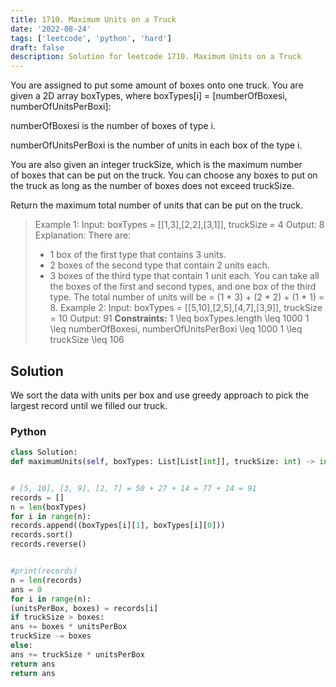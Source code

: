 ```yaml
---
title: 1710. Maximum Units on a Truck
date: '2022-08-24'
tags: ['leetcode', 'python', 'hard']
draft: false
description: Solution for leetcode 1710. Maximum Units on a Truck
---
```


You are assigned to put some amount of boxes onto one truck. You are given a 2D array boxTypes, where boxTypes[i] <TeX>=</TeX> [numberOfBoxesi, numberOfUnitsPerBoxi]:

numberOfBoxesi is the number of boxes of type i.

numberOfUnitsPerBoxi is the number of units in each box of the type i.

You are also given an integer truckSize, which is the maximum number of boxes that can be put on the truck. You can choose any boxes to put on the truck as long as the number of boxes does not exceed truckSize.

Return the maximum total number of units that can be put on the truck.

> Example 1:
> Input: boxTypes <TeX>=</TeX> [[1,3],[2,2],[3,1]], truckSize <TeX>=</TeX> 4
> Output: 8
> Explanation: There are:
> - 1 box of the first type that contains 3 units.
> - 2 boxes of the second type that contain 2 units each.
> - 3 boxes of the third type that contain 1 unit each.
> You can take all the boxes of the first and second types, and one box of the third type.
> The total number of units will be <TeX>=</TeX> (1 * 3) + (2 * 2) + (1 * 1) <TeX>=</TeX> 8.
> Example 2:
> Input: boxTypes <TeX>=</TeX> [[5,10],[2,5],[4,7],[3,9]], truckSize <TeX>=</TeX> 10
> Output: 91
**Constraints:**
> 1 <TeX>\leq</TeX> boxTypes.length <TeX>\leq</TeX> 1000
> 1 <TeX>\leq</TeX> numberOfBoxesi, numberOfUnitsPerBoxi <TeX>\leq</TeX> 1000
> 1 <TeX>\leq</TeX> truckSize <TeX>\leq</TeX> 106


## Solution
We sort the data with units per box and use greedy approach to pick the largest record until we filled our truck.



### Python
```python
class Solution:
def maximumUnits(self, boxTypes: List[List[int]], truckSize: int) -> int:


# [5, 10], [3, 9], [2, 7] = 50 + 27 + 14 = 77 + 14 = 91
records = []
n = len(boxTypes)
for i in range(n):
records.append((boxTypes[i][1], boxTypes[i][0]))
records.sort()
records.reverse()


#print(records)
n = len(records)
ans = 0
for i in range(n):
(unitsPerBox, boxes) = records[i]
if truckSize > boxes:
ans += boxes * unitsPerBox
truckSize -= boxes
else:
ans += truckSize * unitsPerBox
return ans
return ans

```

